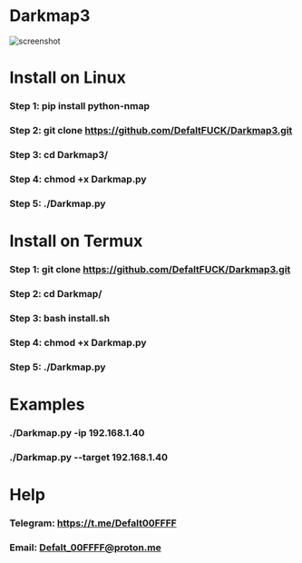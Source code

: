 # Darkmap3
![screenshot](https://github.com/DefaltFUCK/Darkmap3/blob/main/Screenshot%20from%202022-05-05%2018-35-16.png)


# Install on Linux

### Step 1: pip install python-nmap

### Step 2: git clone https://github.com/DefaltFUCK/Darkmap3.git

### Step 3: cd Darkmap3/

### Step 4: chmod +x Darkmap.py

### Step 5: ./Darkmap.py

# Install on Termux

### Step 1: git clone https://github.com/DefaltFUCK/Darkmap3.git

### Step 2: cd Darkmap/

### Step 3: bash install.sh

### Step 4: chmod +x Darkmap.py

### Step 5: ./Darkmap.py 

#  Examples

### ./Darkmap.py -ip 192.168.1.40

### ./Darkmap.py --target 192.168.1.40


# Help

### Telegram: https://t.me/Defalt00FFFF

### Email: Defalt_00FFFF@proton.me
